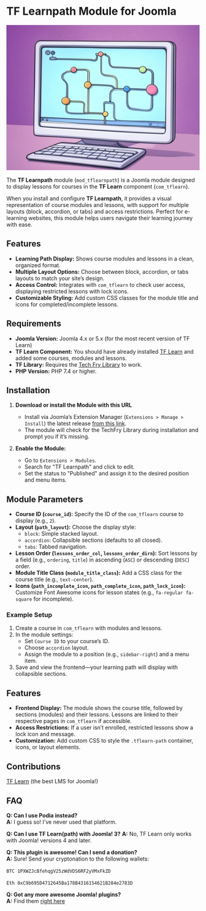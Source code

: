 # TF Learnpath Module for Joomla

![TF Learnpath logo](Tf-Learnpath.jpg)

The **TF Learnpath** module (`mod_tflearnpath`) is a Joomla module designed to display lessons for courses in the **TF Learn** component (`com_tflearn`). 

When you install and configure **TF Learnpath**, it provides a visual representation of course modules and lessons, with support for multiple layouts (block, accordion, or tabs) and access restrictions. Perfect for e-learning websites, this module helps users navigate their learning journey with ease.

## Features

- **Learning Path Display:** Shows course modules and lessons in a clean, organized format.
- **Multiple Layout Options:** Choose between block, accordion, or tabs layouts to match your site’s design.
- **Access Control:** Integrates with `com_tflearn` to check user access, displaying restricted lessons with lock icons.
- **Customizable Styling:** Add custom CSS classes for the module title and icons for completed/incomplete lessons.

## Requirements

- **Joomla Version:** Joomla 4.x or 5.x (for the most recent version of TF Learn)
- **TF Learn Component:** You should have already installed [TF Learn](https://joomlafry.com/joomla-extensions/learn-joomla-extension) and added some courses, modules and lessons.
- **TF Library:** Requires the [Tech Fry Library](https://labs.joomlafry.com/downloads/techfry.zip) to work.
- **PHP Version:** PHP 7.4 or higher.

## Installation

1. **Download or install the Module with this URL**
   - Install via Joomla’s Extension Manager (`Extensions > Manage > Install`) the latest release [from this link](https://github.com/brettvac/TFLearnpath/releases/download/1.0/tflearnpath.zip).
   - The module will check for the TechFry Library during installation and prompt you if it’s missing.

2. **Enable the Module:**
   - Go to `Extensions > Modules`.
   - Search for "TF Learnpath" and click to edit.
   - Set the status to "Published" and assign it to the desired position and menu items.

## Module Parameters

- **Course ID (`course_id`):** Specify the ID of the `com_tflearn` course to display (e.g., `2`).
- **Layout (`path_layout`):** Choose the display style:
  - `block`: Simple stacked layout.
  - `accordion`: Collapsible sections (defaults to all closed).
  - `tabs`: Tabbed navigation.
- **Lesson Order (`lessons_order_col`, `lessons_order_dirn`):** Sort lessons by a field (e.g., `ordering`, `title`) in ascending (`ASC`) or descending (`DESC`) order.
- **Module Title Class (`module_title_class`):** Add a CSS class for the course title (e.g., `text-center`).
- **Icons (`path_incomplete_icon`, `path_complete_icon`, `path_lock_icon`):** Customize Font Awesome icons for lesson states (e.g., `fa-regular fa-square` for incomplete).

### Example Setup

1. Create a course in `com_tflearn` with modules and lessons.
2. In the module settings:
   - Set `Course ID` to your course’s ID.
   - Choose `accordion` layout.
   - Assign the module to a position (e.g., `sidebar-right`) and a menu item.
3. Save and view the frontend—your learning path will display with collapsible sections.

## Features

- **Frontend Display:** The module shows the course title, followed by sections (modules) and their lessons. Lessons are linked to their respective pages in `com_tflearn` if accessible.
- **Access Restrictions:** If a user isn’t enrolled, restricted lessons show a lock icon and message.
- **Customization:** Add custom CSS to style the `.tflearn-path` container, icons, or layout elements.

## Contributions
[TF Learn](https://joomlafry.com/joomla-extensions/learn-joomla-extension) (the best LMS for Joomla!)

## FAQ

**Q: Can I use Podia instead?**  
**A:** I guess so! I've never used that platform.  

**Q:  Can I use TF Learn(path) with Joomla! 3?**
**A:** No, TF Learn only works with Joomla! versions 4 and later. 

**Q: This plugin is awesome! Can I send a donation?**  
**A:** Sure! Send your cryptonation to the following wallets:

`BTC 1PXWZJcBfehqgV25zWdVDS6RF2yVMxFkZD`

`Eth 0xC9b695D4712645Ba178B4316154621B284e2783D`

**Q: Got any more awesome Joomla! plugins?**  
**A:** Find them [right here](https://naftee.com)
